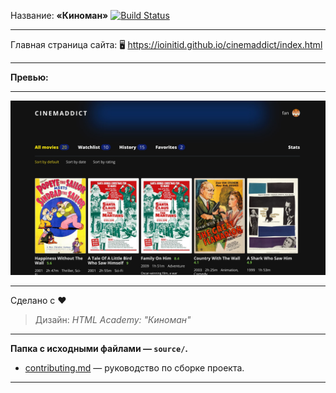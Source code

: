 Название: **«Киноман»** [![Build Status](https://travis-ci.com/IOINITID/cinemaddict.svg?branch=master)](https://travis-ci.com/IOINITID/cinemaddict)

------------

Главная страница сайта: 🖥️ https://ioinitid.github.io/cinemaddict/index.html

------------

**Превью:**

------------

![Preview](preview.jpg "Preview")

------------

Сделано с ❤️
> Дизайн: *HTML Academy: "Киноман"*

------------

**Папка с исходными файлами — `source/`.**

- [contributing.md](contributing.md) — руководство по сборке проекта.

------------
